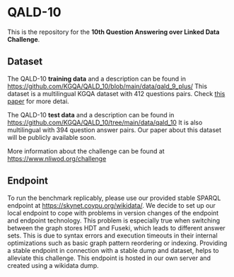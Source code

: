 # QALD-10

This is the repository for the **10th Question Answering over Linked Data Challenge**.

## Dataset
The QALD-10 **training data** and a description can be found in https://github.com/KGQA/QALD_10/blob/main/data/qald_9_plus/
This dataset is a multilingual KGQA dataset with 412 questions pairs. Check [this paper](https://www.computer.org/csdl/proceedings-article/icsc/2022/341800a229/1BYIptAeqty) for more detai.

The QALD-10 **test data** and a description can be found in https://github.com/KGQA/QALD_10/tree/main/data/qald_10
It is also multilingual with 394 question answer pairs. Our paper about this dataset will be publicly available soon.

More information about the challenge can be found at https://www.nliwod.org/challenge

## Endpoint
To run the benchmark replicably, please use our provided stable SPARQL endpoint at https://skynet.coypu.org/wikidata/.
We decide to set up our local endpoint to cope with problems in version changes of the endpoint and endpoint technology.
This problem is especially true when switching between the graph stores HDT and Fuseki, which leads to different answer sets. This is due to syntax errors and execution timeouts in their internal optimizations such as basic graph pattern reordering or indexing. Providing a stable endpoint in connection with a stable dump and dataset, helps to alleviate this challenge.
This endpoint is hosted in our own server and created using a wikidata dump.

